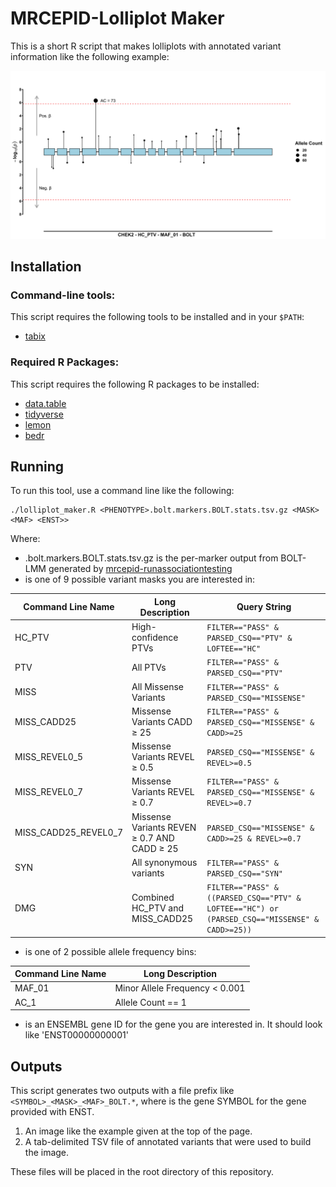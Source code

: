 # MRCEPID-Lolliplot Maker

This is a short R script that makes lolliplots with annotated variant information like the following example:

![](https://github.com/mrcepid-rap/mrcepid-lolliplotmaker/blob/main/sample_images/CHEK2_sample.png)

## Installation

### Command-line tools:

This script requires the following tools to be installed and in your `$PATH`:

* [tabix](http://www.htslib.org/doc/tabix.html)

### Required R Packages:

This script requires the following R packages to be installed:

* [data.table](https://cran.r-project.org/web/packages/data.table/index.html)
* [tidyverse](https://cran.r-project.org/web/packages/tidyverse/index.html)
* [lemon](https://cran.r-project.org/web/packages/lemon/index.html)
* [bedr](https://cran.r-project.org/web/packages/bedr/index.html)

## Running

To run this tool, use a command line like the following:

```
./lolliplot_maker.R <PHENOTYPE>.bolt.markers.BOLT.stats.tsv.gz <MASK> <MAF> <ENST>>
```

Where:

* <PHENOTYPE>.bolt.markers.BOLT.stats.tsv.gz is the per-marker output from BOLT-LMM generated by [mrcepid-runassociationtesting](https://github.com/mrcepid-rap/mrcepid-runassociationtesting)
* <MASK> is one of 9 possible variant masks you are interested in:

| Command Line Name    | Long Description                            | Query String                                                                                     |
|----------------------|---------------------------------------------|--------------------------------------------------------------------------------------------------|
| HC_PTV               | High-confidence PTVs                        | `FILTER=="PASS" & PARSED_CSQ=="PTV" & LOFTEE=="HC"`                                              |
| PTV                  | All PTVs                                    | `FILTER=="PASS" & PARSED_CSQ=="PTV"`                                                             |
| MISS                 | All  Missense Variants                      | `FILTER=="PASS" & PARSED_CSQ=="MISSENSE"`                                                        |
| MISS_CADD25          | Missense Variants CADD ≥ 25                 | `FILTER=="PASS" & PARSED_CSQ=="MISSENSE" & CADD>=25`                                             |
| MISS_REVEL0_5        | Missense Variants REVEL ≥ 0.5               | `PARSED_CSQ=="MISSENSE" & REVEL>=0.5`                                                            |
| MISS_REVEL0_7        | Missense Variants REVEL ≥ 0.7               | `FILTER=="PASS" & PARSED_CSQ=="MISSENSE" & REVEL>=0.7`                                           |
| MISS_CADD25_REVEL0_7 | Missense Variants REVEN ≥ 0.7 AND CADD ≥ 25 | `PARSED_CSQ=="MISSENSE" & CADD>=25 & REVEL>=0.7`                                                 |
| SYN                  | All synonymous variants                     | `FILTER=="PASS" & PARSED_CSQ=="SYN"`                                                             |
| DMG                  | Combined HC_PTV and MISS_CADD25             | `FILTER=="PASS" & ((PARSED_CSQ=="PTV" & LOFTEE=="HC") or (PARSED_CSQ=="MISSENSE" & CADD>=25))`   |

* <MAF> is one of 2 possible allele frequency bins:

| Command Line Name | Long Description               |
|-------------------|--------------------------------|
| MAF_01            | Minor Allele Frequency < 0.001 |
| AC_1              | Allele Count == 1              |

* <ENST> is an ENSEMBL gene ID for the gene you are interested in. It should look like 'ENST00000000001'

## Outputs

This script generates two outputs with a file prefix like `<SYMBOL>_<MASK>_<MAF>_BOLT.*`, where <SYMBOL> is the gene 
SYMBOL for the gene provided with ENST.

1. An image like the example given at the top of the page.
2. A tab-delimited TSV file of annotated variants that were used to build the image.

These files will be placed in the root directory of this repository.
